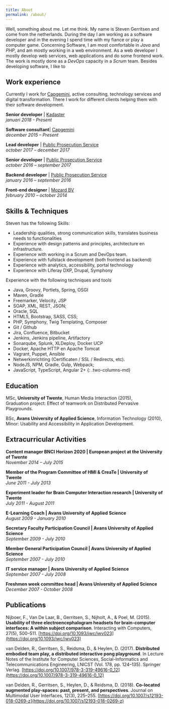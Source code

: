 ```yaml
---
title: About
permalink: /about/
---
```


Well, something about me. Let me think. My name is Steven Gerritsen and come from the netherlands. During the day I am working as a software developer and in the evening I spend time with my fiance or play a computer game. Concerning Software, I am most comfortable in *Java* and *PHP*, and am mostly working in a web environment. As a web developer I mostly develop web services, web applications and do some frontend work. The work is mostly done as a *DevOps* capacity in a *Scrum* team. Besides developing software, I like to  

## Work experience
Currently I work for [Capgemini][capgemini], active consulting, technology services and digital transformation. There I work for different clients helping them with their software development.

**Senior developer** | [Kadaster][kadasternl]  
*januari 2018 - Present*

**Software consultant**| [Capgemini][capgemini]  
*december 2015 – Present*

**Lead developer** | [Public Prosecution Service][public-prosecution-service]  
*october 2017 – december 2017*

**Senior developer** | [Public Prosecution Service][public-prosecution-service]  
*october 2016 – september 2017*

**Backend developer** | [Public Prosecution Service][public-prosecution-service]  
*january 2016 – september 2016*

**Front-end designer** | [Mozard BV][mozard]  
*february 2010 – october 2014*


## Skills & Techniques
Steven has the following Skills:
* Leadership qualities, strong communication skills, translates business needs to functionalities
* Experience with design patterns and principles, architecture en infrastructure.
* Experience with working in a Scrum and DevOps team.
* Experience with fullstack development (both frontend as backend)
* Experience with analytics, accessibility, portal technology 
* Experience with Liferay DXP, Drupal, Symphony

Experience with the following techniques and tools
* Java, Groovy, Portlets, Spring, OSGI
* Maven, Gradle
* Freemarker, Velocity, JSP
* SOAP, XML, REST, JSON;
* Oracle, SQL
* HTML5, Bootstrap, SASS, CSS;
* PHP, Symphony, Twig Templating, Composer
* Git / Github
* Jira, Confluence, Bitbucket
* Jenkins, Jenkins pipeline, Artifactory
* Sonarqube, Splunk, XLDeploy, Docker UCP
* Docker, Apache HTTP en Apache Tomcat
* Vagrant, Puppet, Ansible 
* Netwerkinrichting (Certificaten / SSL / Redirects, etc).
* NodeJS, NPM, Gradle, Gulp, Webpack;
* JavaScript, TypeScript, Angular 2+
{: .two-columns-md}

## Education
MSc, **University of Twente**, Human Media Interaction (2015),  
Graduation project: Effect of teamwork on Distributed Pervasive Playgrounds.

BSc, **Avans University of Applied Science**, Information Technology (2010),  
Minor: Usability and Accessibility in Application Development.

## Extracurricular Activities
**Content manager BNCI Horizon 2020 | European project at the University of Twente**  
_November 2014 – July 2015_

**Member of the Program Committee of HMI & CreaTe | University of Twente**  
_June 2011 - July 2013_

**Experiment leader for Brain Computer Interaction research | University of Twente**  
_July 2011 - August 2011_

**E-Learning Coach | Avans University of Applied Science**  
_August 2009 - January 2010_

**Secretary Faculty Participation Council | Avans University of Applied Science**  
_September 2009 - July 2010_

**Member General Participation Council | Avans University of Applied Science**  
_September 2007 - July 2010_

**IT service manager | Avans University of Applied Science**  
_September 2007 - July 2008_

**Freshmen week committee head | Avans University of Applied Science**  
_December 2007 - October 2008_

## Publications
Nijboer, F., Van De Laar, B., Gerritsen, S., Nijholt, A., & Poel, M. (2015). **Usability of three electroencephalogram headsets for brain-computer interfaces: A within subject comparison**. Interacting with Computers, 27(5), 500–511. [https://doi.org/10.1093/iwc/iwv023](https://doi.org/10.1093/iwc/iwv023)

van Delden, R., Gerritsen, S., Reidsma, D., & Heylen, D. (2017). **Distributed embodied team play, a distributed interactive pong playground**. In Lecture Notes of the Institute for Computer Sciences, Social-Informatics and Telecommunications Engineering, LNICST (Vol. 178, pp. 124–135). Springer Verlag. [https://doi.org/10.1007/978-3-319-49616-0_12](https://doi.org/10.1007/978-3-319-49616-0_12)

van Delden, R., Gerritsen, S., Heylen, D., & Reidsma, D. (2018). **Co-located augmented play-spaces: past, present, and perspectives**. Journal on Multimodal User Interfaces, 12(3), 225–255. [https://doi.org/10.1007/s12193-018-0269-z](https://doi.org/10.1007/s12193-018-0269-z)

[capgemini]: https://www.capgemini.com/
[public-prosecution-service]: https://www.om.nl/algemeen/english/
[mozard]: https://www.mozard.nl
[kadasternl]: https://www.kadaster.nl
